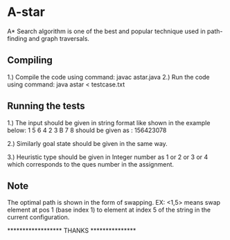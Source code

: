 # A-star
A* Search algorithm is one of the best and popular technique used in path-finding and graph traversals.

## Compiling

1.) Compile the code using command: javac astar.java
2.) Run the code using command:  java astar < testcase.txt

## Running the tests

1.) The input should be given in string format like shown in the example below:
1 5 6
4 2 3
B 7 8
should be given as : 156423078

2.) Similarly goal state should be given in  the same way.

3.) Heuristic type should be given in Integer number as 1 or 2 or 3 or 4 which corresponds to the ques number in the assignment.

## Note

The optimal path is shown in the form of swapping. EX: <1,5> means swap element at pos 1 (base index 1) to element at index 5 of the string in the current configuration.


******************  THANKS  ***************
